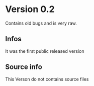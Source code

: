 # Version 0.2
Contains old bugs and is very raw.

## Infos
It was the first public released version

## Source info
This Verson do not contains source files
